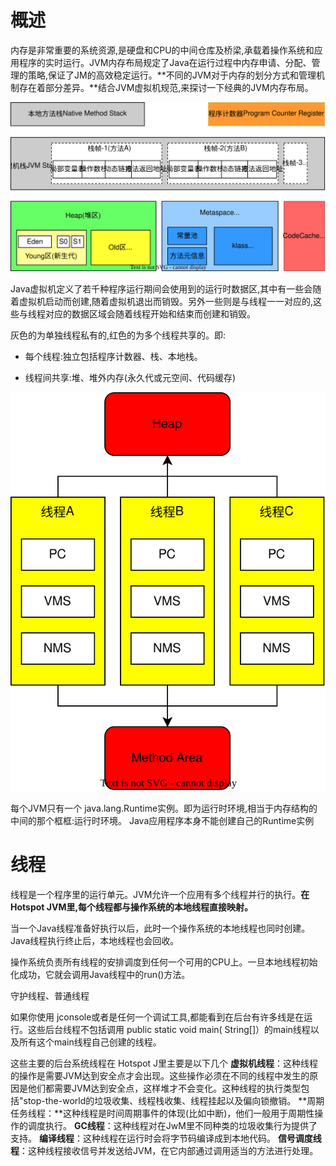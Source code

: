 # 概述

内存是非常重要的系统资源,是硬盘和CPU的中间仓库及桥梁,承载着操作系统和应用程序的实时运行。JVM内存布局规定了Java在运行过程中内存申请、分配、管理的策略,保证了JM的高效稳定运行。**不同的JVM对于内存的划分方式和管理机制存在着部分差异。**结合JVM虚拟机规范,来探讨一下经典的JVM内存布局。

![JVM内存布局](img/运行时数据区概述.assets/JVM内存布局.svg)

 

Java虚拟机定义了若千种程序运行期间会使用到的运行时数据区,其中有一些会随着虚拟机启动而创建,随着虚拟机退出而销毁。另外一些则是与线程一一对应的,这些与线程对应的数据区域会随着线程开始和结束而创建和销毁。

灰色的为单独线程私有的,红色的为多个线程共享的。即:

- 每个线程:独立包括程序计数器、栈、本地栈。

- 线程间共享:堆、堆外内存(永久代或元空间、代码缓存)

![](img/运行时数据区概述.assets/运行时数据区线程共享和私有.svg)

每个JVM只有一个 java.lang.Runtime实例。即为运行时环境,相当于内存结构的中间的那个框框:运行时环境。
Java应用程序本身不能创建自己的Runtime实例

# 线程

线程是一个程序里的运行单元。JVM允许一个应用有多个线程并行的执行。**在 Hotspot JVM里,每个线程都与操作系统的本地线程直接映射。**

当一个Java线程准备好执行以后，此时一个操作系统的本地线程也同时创建。Java线程执行终止后，本地线程也会回收。

操作系统负责所有线程的安排调度到任何一个可用的CPU上。一旦本地线程初始化成功，它就会调用Java线程中的run()方法。

守护线程、普通线程

如果你使用 jconsole或者是任何一个调试工具,都能看到在后台有许多线是在运行。这些后台线程不包括调用 public static void main( String[]）的main线程以及所有这个main线程自己创建的线程。

这些主要的后台系统线程在 Hotspot J里主要是以下几个
**虚拟机线程**：这种线程的操作是需要JVM达到安全点才会出现。这些操作必须在不同的线程中发生的原因是他们都需要JVM达到安全点，这样堆才不会变化。这种线程的执行类型包括"stop-the-world的垃圾收集、线程栈收集、线程挂起以及偏向锁撤销。
**周期任务线程：**这种线程是时间周期事件的体现(比如中断)，他们一般用于周期性操作的调度执行。
**GC线程**：这种线程对在JwM里不同种类的垃圾收集行为提供了支持。
**编译线程**：这种线程在运行时会将字节码编译成到本地代码。
**信号调度线程**：这种线程接收信号并发送给JVM，在它内部通过调用适当的方法进行处理。
